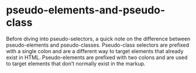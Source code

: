 # pseudo-elements-and-pseudo-class

Before diving into pseudo-selectors, a quick note on the difference between pseudo-elements and pseudo-classes. Pseudo-class selectors are prefixed with a single colon and are a different way to target elements that already exist in HTML. Pseudo-elements are prefixed with two colons and are used to target elements that don’t normally exist in the markup.
